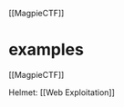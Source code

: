 [[MagpieCTF]]




































# examples

[[MagpieCTF]]

Helmet:
[[Web Exploitation]]





